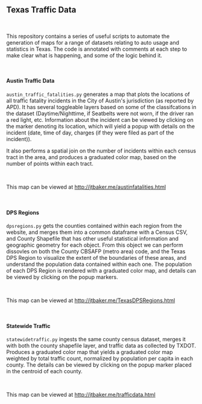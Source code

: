<h2>Texas Traffic Data</h2>
<br>

<p>This repository contains a series of useful scripts to automate the generation of maps for a range of datasets 
relating to auto usage and statistics in Texas. The code is annotated with comments at each step to make clear what
is happening, and some of the logic behind it.</p>

<br>

<h4>Austin Traffic Data</h4>

<p><code>austin_traffic_fatalities.py</code> generates a map that plots the locations of all traffic fatality incidents
in the City of Austin's jurisdiction (as reported by APD). It has several toggleable layers based on some of 
the classifcations in the dataset (Daytime/Nighttime, if Seatbelts were not worn, if the driver ran a red light, etc.
Information about the incident can be viewed by clicking on the marker denoting its location, which will yield a popup
with details on the incident (date, time of day, charges (if they were filed as part of the incident)).</p>

<p>It also performs a spatial join on the number of incidents within each census tract in the area, and produces a graduated
color map, based on the number of points within each tract.
</p>
<br>
<p>This map can be viewed at <a href='http://jtbaker.me/austinfatalities.html'>http://jtbaker.me/austinfatalities.html</a></p>
<br>

<h4>DPS Regions</h4>

<p><code>dpsregions.py</code> gets the counties contained within each region from the website, and merges them into a common
dataframe with a Census CSV, and County Shapefile that has other useful statistical information and geographic geometry for
each object. From this object we can perform dissovles on both the County CBSAFP (metro area) code, and the Texas DPS Region
to visualize the extent of the boundaries of these areas, and understand the population data contained within each one.
The population of each DPS Region is rendered with a graduated color map, and details can be viewed by clicking on the 
popup markers.</p> 
<br>
<p>This map can be viewed at <a href='http://jtbaker.me/TexasDPSRegions.html'>http://jtbaker.me/TexasDPSRegions.html</a></p>
<br>
<h4>Statewide Traffic</h4>
<p><code>statewidetraffic.py</code> ingests the same county census dataset, merges it with both the county shapefile layer,
and traffic data as collected by TXDOT. Produces a graduated color map that yields a graduated color map weighted by total traffic
count, normalized by population per capita in each county. The details can be viewed by clicking on the popup marker placed in 
the centroid of each county.<p>
<br>
<p>This map can be viewed at <a href='http://jtbaker.me/trafficdata.html'>http://jtbaker.me/trafficdata.html</a></p>

